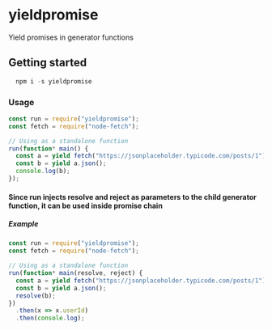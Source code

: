 # yieldpromise

Yield promises in generator functions

## Getting started

```javascript
  npm i -s yieldpromise
```

### Usage

```javascript
const run = require("yieldpromise");
const fetch = require("node-fetch");

// Using as a standalone function
run(function* main() {
  const a = yield fetch("https://jsonplaceholder.typicode.com/posts/1");
  const b = yield a.json();
  console.log(b);
});
```

#### Since run injects resolve and reject as parameters to the child generator function, it can be used inside promise chain

##### Example

```javascript
const run = require("yieldpromise");
const fetch = require("node-fetch");

// Using as a standalone function
run(function* main(resolve, reject) {
  const a = yield fetch("https://jsonplaceholder.typicode.com/posts/1");
  const b = yield a.json();
  resolve(b);
})
  .then(x => x.userId)
  .then(console.log);
```
